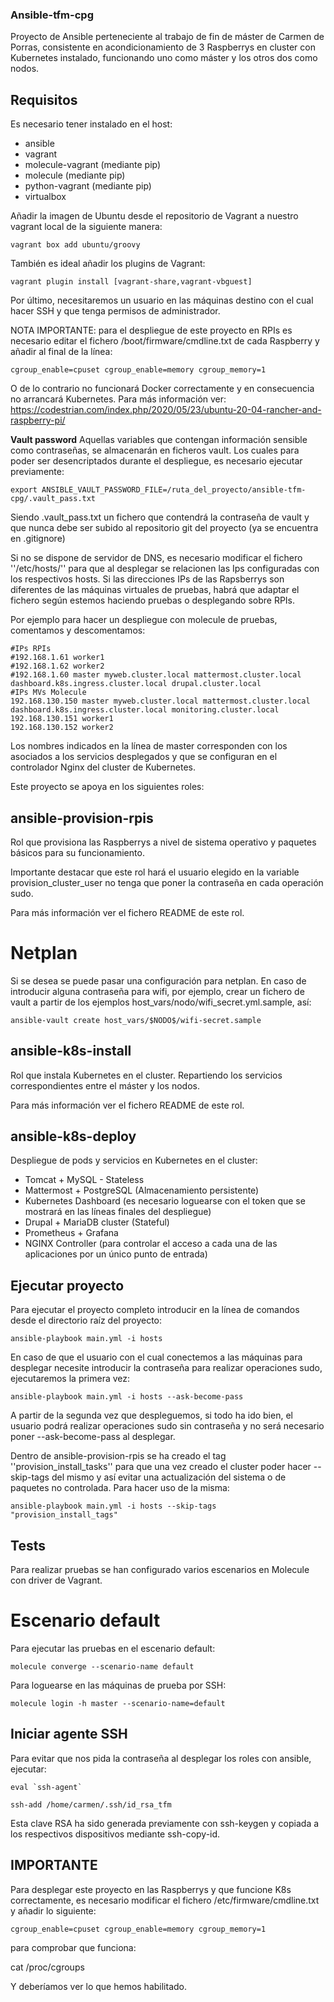 ### Ansible-tfm-cpg

Proyecto de Ansible perteneciente al trabajo de fin de máster de Carmen de Porras, consistente en acondicionamiento de 3 Raspberrys en cluster
con Kubernetes instalado, funcionando uno como máster y los otros dos como nodos.


## Requisitos
Es necesario tener instalado en el host:
  - ansible
  - vagrant
  - molecule-vagrant (mediante pip)
  - molecule (mediante pip)
  - python-vagrant (mediante pip)
  - virtualbox

Añadir la imagen de Ubuntu desde el repositorio de Vagrant a nuestro vagrant local de la siguiente manera:
```
vagrant box add ubuntu/groovy
```

También es ideal añadir los plugins de Vagrant:
```
vagrant plugin install [vagrant-share,vagrant-vbguest]
```

Por último, necesitaremos un usuario en las máquinas destino con el cual hacer SSH y que tenga permisos de administrador.


NOTA IMPORTANTE: para el despliegue de este proyecto en RPIs es necesario editar el fichero /boot/firmware/cmdline.txt de cada Raspberry y añadir al final de la línea:
```
cgroup_enable=cpuset cgroup_enable=memory cgroup_memory=1
```
O de lo contrario no funcionará Docker correctamente y en consecuencia no arrancará Kubernetes. Para más información ver: https://codestrian.com/index.php/2020/05/23/ubuntu-20-04-rancher-and-raspberry-pi/


**Vault password**
Aquellas variables que contengan información sensible como contraseñas, se almacenarán en ficheros vault. Los cuales para poder ser
desencriptados durante el despliegue, es necesario ejecutar previamente:

```
export ANSIBLE_VAULT_PASSWORD_FILE=/ruta_del_proyecto/ansible-tfm-cpg/.vault_pass.txt
```

Siendo .vault\_pass.txt un fichero que contendrá la contraseña de vault y que nunca debe ser subido al repositorio git del proyecto (ya se encuentra en .gitignore)

Si no se dispone de servidor de DNS, es necesario modificar el fichero ''/etc/hosts/'' para que al desplegar se relacionen las Ips configuradas con los respectivos hosts. Si las direcciones IPs de las Rapsberrys son diferentes de las máquinas virtuales de pruebas, habrá que adaptar el fichero según estemos haciendo pruebas o desplegando sobre RPIs.

Por ejemplo para hacer un despliegue con molecule de pruebas, comentamos y descomentamos:

```
#IPs RPIs
#192.168.1.61 worker1
#192.168.1.62 worker2
#192.168.1.60 master myweb.cluster.local mattermost.cluster.local dashboard.k8s.ingress.cluster.local drupal.cluster.local
#IPs MVs Molecule
192.168.130.150 master myweb.cluster.local mattermost.cluster.local dashboard.k8s.ingress.cluster.local monitoring.cluster.local
192.168.130.151 worker1
192.168.130.152 worker2
```
Los nombres indicados en la línea de master corresponden con los asociados a los servicios desplegados y que se configuran en el controlador Nginx del cluster de Kubernetes.



Este proyecto se apoya en los siguientes roles:


## ansible-provision-rpis

Rol que provisiona las Raspberrys a nivel de sistema operativo y paquetes básicos para su funcionamiento.

Importante destacar que este rol hará el usuario elegido en la variable provision\_cluster\_user no tenga que poner la contraseña en cada operación sudo.

Para más información ver el fichero README de este rol.


# Netplan
Si se desea se puede pasar una configuración para netplan. En caso de introducir alguna contraseña para wifi, por ejemplo,
crear un fichero de vault a partir de los ejemplos host\_vars/nodo/wifi\_secret.yml.sample, así:
```
ansible-vault create host_vars/$NODO$/wifi-secret.sample
```

## ansible-k8s-install

Rol que instala Kubernetes en el cluster. Repartiendo los servicios correspondientes entre el máster y los nodos.

Para más información ver el fichero README de este rol.


## ansible-k8s-deploy

Despliegue de pods y servicios en Kubernetes en el cluster:

  * Tomcat + MySQL - Stateless
  * Mattermost + PostgreSQL (Almacenamiento persistente)
  * Kubernetes Dashboard (es necesario loguearse con el token que se mostrará en las líneas finales del despliegue)
  * Drupal + MariaDB cluster (Stateful)
  * Prometheus + Grafana
  * NGINX Controller (para controlar el acceso a cada una de las aplicaciones por un único punto de entrada)


## Ejecutar proyecto

Para ejecutar el proyecto completo introducir en la línea de comandos desde el directorio raíz del proyecto:

```
ansible-playbook main.yml -i hosts
```

En caso de que el usuario con el cual conectemos a las máquinas para desplegar necesite introducir la contraseña para realizar operaciones sudo, ejecutaremos la primera vez:
```
ansible-playbook main.yml -i hosts --ask-become-pass

```
A partir de la segunda vez que despleguemos, si todo ha ido bien, el usuario podrá realizar operaciones sudo sin contraseña y no será necesario poner --ask-become-pass al desplegar.


Dentro de ansible-provision-rpis se ha creado el tag ''provision\_install\_tasks'' para que una vez creado el cluster poder hacer --skip-tags del mismo 
y así evitar una actualización del sistema o de paquetes no controlada. Para hacer uso de la misma:


```
ansible-playbook main.yml -i hosts --skip-tags "provision_install_tags"
```



## Tests

Para realizar pruebas se han configurado varios escenarios en Molecule con driver de Vagrant.


# Escenario default

Para ejecutar las pruebas en el escenario default:

```
molecule converge --scenario-name default
```

Para loguearse en las máquinas de prueba por SSH:

```
molecule login -h master --scenario-name=default
```

## Iniciar agente SSH

Para evitar que nos pida la contraseña al desplegar los roles con ansible, ejecutar:

```
eval `ssh-agent`
```

```
ssh-add /home/carmen/.ssh/id_rsa_tfm
```

Esta clave RSA ha sido generada previamente con ssh-keygen y copiada a los respectivos dispositivos mediante ssh-copy-id.


## IMPORTANTE
Para desplegar este proyecto en las Raspberrys y que funcione K8s correctamente, es necesario modificar el fichero /etc/firmware/cmdline.txt y añadir lo siguiente:
```
cgroup_enable=cpuset cgroup_enable=memory cgroup_memory=1
```
para comprobar que funciona:

cat /proc/cgroups

Y deberíamos ver lo que hemos habilitado.
